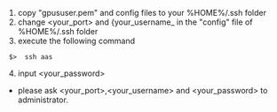 1. copy "gpususer.pem" and config files to  your %HOME%/.ssh folder
2. change <your_port> and {your_username_ in the "config" file of %HOME%/.ssh folder
3. execute the following command
 ```
  $>  ssh aas
 ```
4. input <your_password> 

* please ask <your_port>,<your_username> and <your_password> to administrator.

